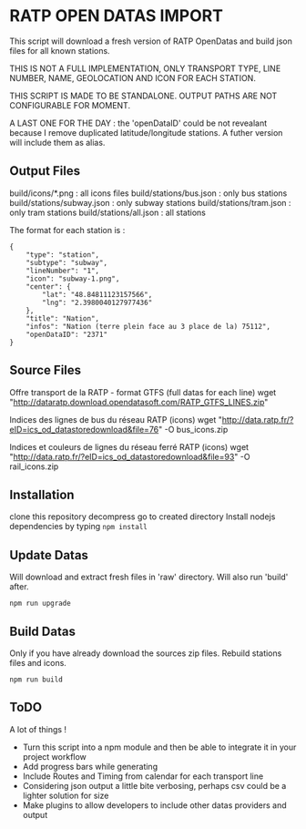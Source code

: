 RATP OPEN DATAS IMPORT
======================

This script will download a fresh version of RATP OpenDatas and build json files for all known stations.

THIS IS NOT A FULL IMPLEMENTATION, ONLY TRANSPORT TYPE, LINE NUMBER, NAME, GEOLOCATION AND ICON FOR EACH STATION.

THIS SCRIPT IS MADE TO BE STANDALONE. OUTPUT PATHS ARE NOT CONFIGURABLE FOR MOMENT.

A LAST ONE FOR THE DAY : the 'openDataID' could be not revealant because I remove duplicated latitude/longitude stations. A futher version will include them as alias.

Output Files
------------

build/icons/*.png : all icons files
build/stations/bus.json : only bus stations
build/stations/subway.json : only subway stations
build/stations/tram.json : only tram stations
build/stations/all.json : all stations

The format for each station is :

```
{
    "type": "station",
    "subtype": "subway",
    "lineNumber": "1",
    "icon": "subway-1.png",
    "center": {
        "lat": "48.84811123157566",
        "lng": "2.3980040127977436"
    },
    "title": "Nation",
    "infos": "Nation (terre plein face au 3 place de la) 75112",
    "openDataID": "2371"
}
```

Source Files 
------------

Offre transport de la RATP - format GTFS (full datas for each line)
wget "http://dataratp.download.opendatasoft.com/RATP_GTFS_LINES.zip"

Indices des lignes de bus du réseau RATP (icons)
wget "http://data.ratp.fr/?eID=ics_od_datastoredownload&file=76" -O bus_icons.zip

Indices et couleurs de lignes du réseau ferré RATP (icons)
wget "http://data.ratp.fr/?eID=ics_od_datastoredownload&file=93" -O rail_icons.zip


Installation
------------

clone this repository
decompress
go to created directory
Install nodejs dependencies by typing ``npm install``


Update Datas
------------

Will download and extract fresh files in 'raw' directory.
Will also run 'build' after.

```
npm run upgrade
```


Build Datas
-------------

Only if you have already download the sources zip files.
Rebuild stations files and icons.

```
npm run build
```

ToDO
----

A lot of things !

 + Turn this script into a npm module and then be able to integrate it in your project workflow
 + Add progress bars while generating
 + Include Routes and Timing from calendar for each transport line
 + Considering json output a little bite verbosing, perhaps csv could be a lighter solution for size
 + Make plugins to allow developers to include other datas providers and output